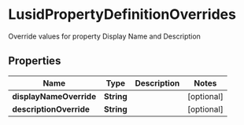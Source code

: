 

# LusidPropertyDefinitionOverrides

Override values for property Display Name and Description

## Properties

| Name | Type | Description | Notes |
|------------ | ------------- | ------------- | -------------|
|**displayNameOverride** | **String** |  |  [optional] |
|**descriptionOverride** | **String** |  |  [optional] |



